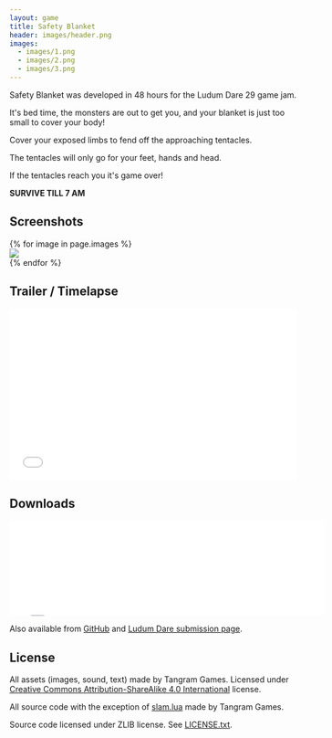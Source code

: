 ```yaml
---
layout: game
title: Safety Blanket
header: images/header.png
images:
  - images/1.png
  - images/2.png
  - images/3.png
---
```

Safety Blanket was developed in 48 hours for the Ludum Dare 29 game jam.

It's bed time, the monsters are out to get you, and your blanket is just too small to cover your body! 

Cover your exposed limbs to fend off the approaching tentacles. 

The tentacles will only go for your feet, hands and head. 

If the tentacles reach you it's game over!

**SURVIVE TILL 7 AM**

## Screenshots ##

<div class="row">
	{% for image in page.images %}
	<div class="col-sm-4">
		<a href="{{ image }}">
			<img src="{{ image }}" class="img-responsive thumbnail">
		</a>
	</div>
	{% endfor %}
</div>

## Trailer / Timelapse ##

<iframe width="100%" height="300" src="//www.youtube.com/embed/9ZszqcVc6fU" frameborder="0" allowfullscreen>
</iframe>

## Downloads ##

<iframe src="//itch.io/embed/7913?dark=true" width="552" height="167" frameborder="0">
</iframe>

Also available from [GitHub](https://github.com/SimonLarsen/safetyblanket/releases)
and [Ludum Dare submission page](http://www.ludumdare.com/compo/ludum-dare-29/?action=preview&amp;uid=1980).

## License ##

All assets (images, sound, text) made by Tangram Games.
Licensed under [Creative Commons Attribution-ShareAlike 4.0 International](https://creativecommons.org/licenses/by-sa/4.0/) license.

All source code with the exception of [slam.lua](https://raw.githubusercontent.com/SimonLarsen/90-Second-Portraits/master/slam.lua) made by Tangram Games.

Source code licensed under ZLIB license. See [LICENSE.txt](https://raw.githubusercontent.com/SimonLarsen/safetyblanket/master/LICENSE.txt).
